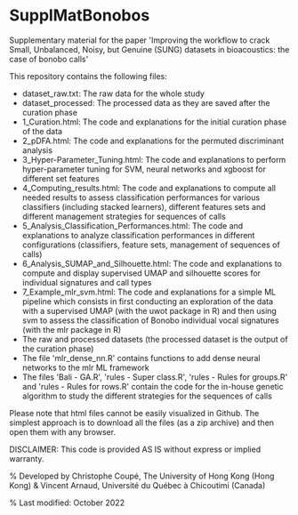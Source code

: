 # SupplMatBonobos
Supplementary material for the paper 'Improving the workflow to crack Small, Unbalanced, Noisy, but Genuine (SUNG) datasets in bioacoustics: the case of bonobo calls'

This repository contains the following files:
- dataset_raw.txt: The raw data for the whole study
- dataset_processed: The processed data as they are saved after the curation phase
- 1_Curation.html: The code and explanations for the initial curation phase of the data
- 2_pDFA.html: The code and explanations for the permuted discriminant analysis
- 3_Hyper-Parameter_Tuning.html: The code and explanations to perform hyper-parameter tuning for SVM, neural networks and xgboost for different set features
- 4_Computing_results.html: The code and explanations to compute all needed results to assess classification performances for various classifiers (including stacked learners), different features sets and different management strategies for sequences of calls
- 5_Analysis_Classification_Performances.html: The code and explanations to analyze classification performances in different configurations (classifiers, feature sets, management of sequences of calls)
- 6_Analysis_SUMAP_and_Silhouette.html: The code and explanations to compute and display supervised UMAP and silhouette scores for individual signatures and call types
- 7_Example_mlr_svm.html: The code and explanations for a simple ML pipeline which consists in first conducting an exploration of the data with a supervised UMAP (with the uwot package in R) and then using svm to assess the classification of Bonobo individual vocal signatures (with the mlr package in R)
- The raw and processed datasets (the processed dataset is the output of the curation phase)
- The file 'mlr_dense_nn.R' contains functions to add dense neural networks to the mlr ML framework
- The files 'Bali - GA.R', 'rules - Super class.R', 'rules - Rules for groups.R' and 'rules - Rules for rows.R' contain the code for the in-house genetic algorithm to study the different strategies for the sequences of calls

Please note that html files cannot be easily visualized in Github. The simplest approach is to download all the files (as a zip archive) and then open them with any browser.

DISCLAIMER: This code is provided AS IS without express or implied warranty.

% Developed by Christophe Coupé, The University of Hong Kong (Hong Kong) & Vincent Arnaud, Université du Québec à Chicoutimi (Canada)

% Last modified: October 2022
